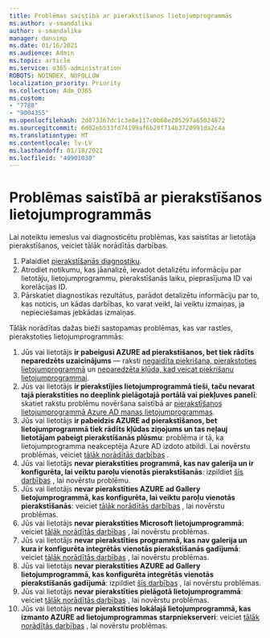 ```yaml
---
title: Problēmas saistībā ar pierakstīšanos lietojumprogrammās
ms.author: v-smandalika
author: v-smandalika
manager: dansimp
ms.date: 01/16/2021
ms.audience: Admin
ms.topic: article
ms.service: o365-administration
ROBOTS: NOINDEX, NOFOLLOW
localization_priority: Priority
ms.collection: Adm_O365
ms.custom:
- "7788"
- "9004355"
ms.openlocfilehash: 2d073367dc1c3e8e117c0b68e205297a65024872
ms.sourcegitcommit: 6d02eb533fd74199af6b20f714b3720991da2c4a
ms.translationtype: MT
ms.contentlocale: lv-LV
ms.lasthandoff: 01/18/2021
ms.locfileid: "49901030"
---
```

# <a name="issues-signing-in-to-applications"></a>Problēmas saistībā ar pierakstīšanos lietojumprogrammās

Lai noteiktu iemeslus vai diagnosticētu problēmas, kas saistītas ar lietotāja pierakstīšanos, veiciet tālāk norādītās darbības.

1. Palaidiet [pierakstīšanās diagnostiku](https://ms.portal.azure.com/#blade/Microsoft_AAD_IAM/ActiveDirectoryMenuBlade/diagnose/symptomId/ms_aad_dxp_signin_caDiagnoseAndSolveSummarySymptom).
2. Atrodiet notikumu, kas jāanalizē, ievadot detalizētu informāciju par lietotāju, lietojumprogrammu, pierakstīšanās laiku, pieprasījuma ID vai korelācijas ID.
3. Pārskatiet diagnostikas rezultātus, parādot detalizētu informāciju par to, kas noticis, un kādas darbības, ko varat veikt, lai veiktu izmaiņas, ja nepieciešamas jebkādas izmaiņas.

Tālāk norādītas dažas bieži sastopamas problēmas, kas var rasties, pierakstoties lietojumprogrammās:

1. Jūs vai lietotājs **ir pabeigusi AZURE ad pierakstīšanos, bet tiek rādīts neparedzēts uzaicinājums** — raksti [negaidīta piekrišana, pierakstoties lietojumprogrammā](https://docs.microsoft.com/azure/active-directory/manage-apps/application-sign-in-unexpected-user-consent-prompt) un [neparedzēta kļūda, kad veicat piekrišanu lietojumprogrammai](https://docs.microsoft.com/azure/active-directory/manage-apps/application-sign-in-unexpected-user-consent-error).
2. Jūs vai lietotājs **ir pierakstījies lietojumprogrammā tieši, taču nevarat tajā pierakstīties no deeplink pielāgotajā portālā vai piekļuves panelī**: skatiet rakstu problēmu novēršana saistībā ar [pierakstīšanos lietojumprogrammā Azure AD manas lietojumprogrammas](https://docs.microsoft.com/azure/active-directory/manage-apps/application-sign-in-other-problem-access-panel).
3. Jūs vai lietotājs **ir pabeidzis AZURE ad pierakstīšanos, bet lietojumprogrammā tiek rādīts kļūdas ziņojums un tas neļauj lietotājam pabeigt pierakstīšanās plūsmu**: problēma ir tā, ka lietojumprogramma neakceptēja Azure AD izdoto atbildi. Lai novērstu problēmas, veiciet [tālāk norādītās darbības](https://docs.microsoft.com/azure/active-directory/application-sign-in-problem-application-error) .
4. Jūs vai lietotājs **nevar pierakstīties programmā, kas nav galerija un ir konfigurēta, lai veiktu paroļu vienotās pierakstīšanās**: izpildiet [šīs darbības](https://docs.microsoft.com/azure/active-directory/manage-apps/troubleshoot-password-based-sso) , lai novērstu problēmu.
5. Jūs vai lietotājs **nevar pierakstīties AZURE ad Gallery lietojumprogrammā, kas konfigurēta, lai veiktu paroļu vienotās pierakstīšanās**: veiciet [tālāk norādītās darbības](https://docs.microsoft.com/azure/active-directory/manage-apps/troubleshoot-password-based-sso) , lai novērstu problēmas.
6. Jūs vai lietotājs **nevar pierakstīties Microsoft lietojumprogrammā**: veiciet [tālāk norādītās darbības](https://docs.microsoft.com/azure/active-directory/manage-apps/application-sign-in-problem-first-party-microsoft) , lai novērstu problēmas.
7. Jūs vai lietotājs **nevar pierakstīties programmā, kas nav galerija un kura ir konfigurēta integrētās vienotās pierakstīšanās gadījumā**: veiciet [tālāk norādītās darbības](https://docs.microsoft.com/azure/active-directory/application-sign-in-problem-federated-sso-non-gallery) , lai novērstu problēmas.
8. Jūs vai lietotājs **nevar pierakstīties AZURE ad Gallery lietojumprogrammā, kas konfigurēta integrētās vienotās pierakstīšanās gadījumā**: izpildiet [šīs darbības](https://docs.microsoft.com/azure/active-directory/manage-apps/application-sign-in-problem-federated-sso-gallery) , lai novērstu problēmas.
9. Jūs vai lietotājs **nevar pierakstīties pielāgotā lietojumprogrammā**: veiciet [tālāk norādītās darbības](https://docs.microsoft.com/azure/active-directory/manage-apps/application-sign-in-problem-federated-sso-gallery) , lai novērstu problēmas.
10. Jūs vai lietotājs **nevar pierakstīties lokālajā lietojumprogrammā, kas izmanto AZURE ad lietojumprogrammas starpniekserveri**: veiciet [tālāk norādītās darbības](https://docs.microsoft.com/azure/active-directory/manage-apps/application-sign-in-problem-on-premises-application-proxy) , lai novērstu problēmas.

